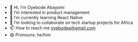 - 👋 Hi, I’m Oyebode Abayomi
- 👀 I’m interested in product management 
- 🌱 I’m currently learning React Native
- 💞️ I’m looking to collaborate on tech startup projects for Africa 
- 📫 How to reach me oyebodea@gmail.com
- 😄 Pronouns: he/him

<!---
AbayomiOye/AbayomiOye is a ✨ special ✨ repository because its `README.md` (this file) appears on your GitHub profile.
You can click the Preview link to take a look at your changes.
--->
